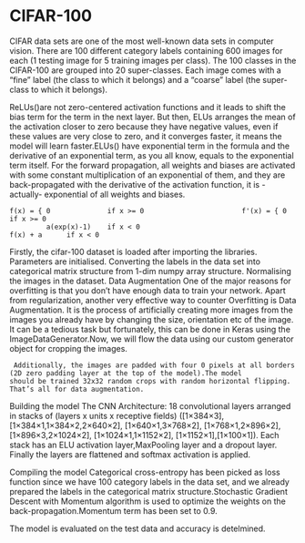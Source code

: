 # CIFAR-100

CIFAR data sets are one of the most well-known data sets in computer vision. There are 100 different category labels containing 600 images for each (1 testing image for 5 training images per class). The 100 classes in the CIFAR-100 are grouped into 20 super-classes. Each image comes with a “fine” label (the class to which it belongs) and a “coarse” label (the super-class to which it belongs).

ReLUs()are not zero-centered activation functions and it leads to shift the bias term for the term in the next layer. But then, ELUs arranges the mean of the activation closer to zero because they have negative values, even if these values are very close to zero, and it converges faster, it means the model will learn faster.ELUs() have exponential term in the formula and the derivative of an exponential term, as you all know, equals to the exponential term itself. For the forward propagation, all weights and biases are activated with some constant multiplication of an exponential of them, and they are back-propagated with the derivative of the activation function, it is -actually- exponential of all weights and biases. 
    
    f(x) = { 0              if x >= 0                        f'(x) = { 0             if x >= 0
             a(exp(x)-1)    if x < 0                                   f(x) + a      if x < 0
             
             
Firstly, the cifar-100 dataset is loaded after importing the libraries.
Parameters are initialised.
Converting the labels in the data set into categorical matrix structure from 1-dim numpy array structure.
Normalising the images in the dataset.
Data Augmentation
     One of the major reasons for overfitting is that you don’t have enough data to train your network. Apart from regularization,            another very effective way to counter Overfitting is Data Augmentation. It is the process of artificially creating more images from      the images you already have by changing the size, orientation etc of the image. It can be a tedious task but fortunately, this can      be done in Keras using the ImageDataGenerator.Now, we will flow the data using our custom generator object for cropping the images. 
     
     Additionally, the images are padded with four 0 pixels at all borders (2D zero padding layer at the top of the model).The model         should be trained 32x32 random crops with random horizontal flipping. That’s all for data augmentation.
     
Building the model
    The CNN Architecture:
    18 convolutional layers arranged in stacks of
        (layers x units x receptive fields)
    ([1×384×3],
    [1×384×1,1×384×2,2×640×2],
    [1×640×1,3×768×2],
    [1×768×1,2×896×2],
    [1×896×3,2×1024×2],
    [1×1024×1,1×1152×2],
    [1×1152×1],[1×100×1]).
    Each stack has an ELU activation layer,MaxPooling layer and a dropout layer.
    Finally the layers are flattened and softmax activation is applied.
    
Compiling the model
     Categorical cross-entropy has been picked as loss function since we have 100 category labels in the data set, and we already prepared the labels in the categorical matrix structure.Stochastic Gradient Descent with Momentum algorithm is used to optimize the weights on the back-propagation.Momentum term has been set to 0.9.
     
     
The model is evaluated on the test data and accuracy is detelmined.
      
    
